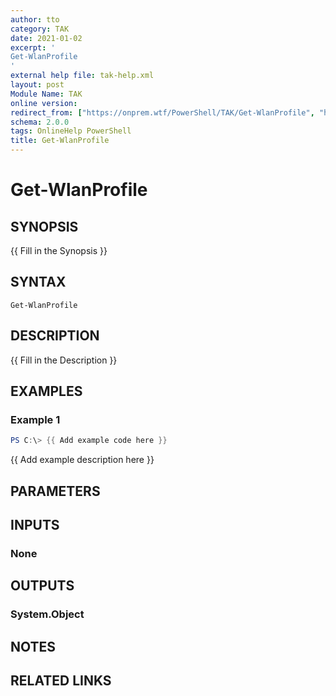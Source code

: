 ```yaml
---
author: tto
category: TAK
date: 2021-01-02
excerpt: '
Get-WlanProfile 
'
external help file: tak-help.xml
layout: post
Module Name: TAK
online version:
redirect_from: ["https://onprem.wtf/PowerShell/TAK/Get-WlanProfile", "https://onprem.wtf/PowerShell/TAK/get-wlanprofile"]
schema: 2.0.0
tags: OnlineHelp PowerShell
title: Get-WlanProfile
---
```


# Get-WlanProfile

## SYNOPSIS
{{ Fill in the Synopsis }}

## SYNTAX

```
Get-WlanProfile
```

## DESCRIPTION
{{ Fill in the Description }}

## EXAMPLES

### Example 1
```powershell
PS C:\> {{ Add example code here }}
```

{{ Add example description here }}

## PARAMETERS

## INPUTS

### None

## OUTPUTS

### System.Object
## NOTES

## RELATED LINKS
